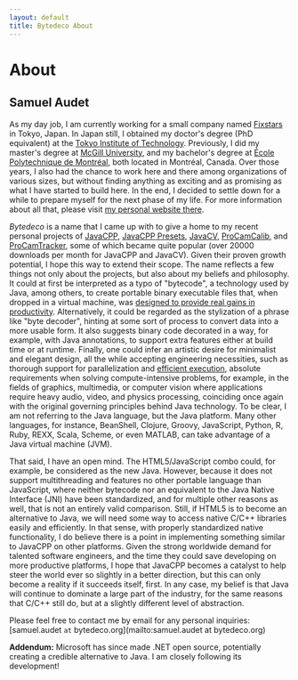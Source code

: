 ```yaml
---
layout: default
title: Bytedeco About
---
```


About
=====

Samuel Audet
------------

As my day job, I am currently working for a small company named [Fixstars](http://fixstars.com/) in Tokyo, Japan. In Japan still, I obtained my doctor's degree (PhD equivalent) at the [Tokyo Institute of Technology](http://www.titech.ac.jp/english/). Previously, I did my master's degree at [McGill University](http://www.mcgill.ca/), and my bachelor's degree at [École Polytechnique de Montréal](http://www.polymtl.ca/en/), both located in Montréal, Canada. Over those years, I also had the chance to work here and there among organizations of various sizes, but without finding anything as exciting and as promising as what I have started to build here. In the end, I decided to settle down for a while to prepare myself for the next phase of my life. For more information about all that, please visit [my personal website there](http://www.ok.ctrl.titech.ac.jp/~saudet/).

*Bytedeco* is a name that I came up with to give a home to my recent personal projects of [JavaCPP](https://github.com/bytedeco/javacpp), [JavaCPP Presets](https://github.com/bytedeco/javacpp-presets), [JavaCV](https://github.com/bytedeco/javacv), [ProCamCalib](https://github.com/bytedeco/procamcalib), and [ProCamTracker](https://github.com/bytedeco/procamtracker), some of which became quite popular (over 20000 downloads per month for JavaCPP and JavaCV). Given their proven growth potential, I hope this way to extend their scope. The name reflects a few things not only about the projects, but also about my beliefs and philosophy. It could at first be interpreted as a typo of "bytecode", a technology used by Java, among others, to create portable binary executable files that, when dropped in a virtual machine, was [designed to provide real gains in productivity](http://www.oracle.com/technetwork/java/langenv-140151.html). Alternatively, it could be regarded as the stylization of a phrase like "byte decoder", hinting at some sort of process to convert data into a more usable form. It also suggests binary code decorated in a way, for example, with Java annotations, to support extra features either at build time or at runtime. Finally, one could infer an artistic desire for minimalist and elegant design, all the while accepting engineering necessities, such as thorough support for parallelization and [efficient execution](http://benchmarksgame.alioth.debian.org/u64q/which-programs-are-fastest.php), absolute requirements when solving compute-intensive problems, for example, in the fields of graphics, multimedia, or computer vision where applications require heavy audio, video, and physics processing, coinciding once again with the original governing principles behind Java technology. To be clear, I am not referring to the Java language, but the Java platform. Many other languages, for instance, BeanShell, Clojure, Groovy, JavaScript, Python, R, Ruby, REXX, Scala, Scheme, or even MATLAB, can take advantage of a Java virtual machine (JVM).

That said, I have an open mind. The HTML5/JavaScript combo could, for example, be considered as the new Java. However, because it does not support multithreading and features no other portable language than JavaScript, where neither bytecode nor an equivalent to the Java Native Interface (JNI) have been standardized, and for multiple other reasons as well, that is not an entirely valid comparison. Still, if HTML5 is to become an alternative to Java, we will need some way to access native C/C++ libraries easily and efficiently. In that sense, with properly standardized native functionality, I do believe there is a point in implementing something similar to JavaCPP on other platforms. Given the strong worldwide demand for talented software engineers, and the time they could save developing on more productive platforms, I hope that JavaCPP becomes a catalyst to help steer the world ever so slightly in a better direction, but this can only become a reality if it succeeds itself, first. In any case, my belief is that Java will continue to dominate a large part of the industry, for the same reasons that C/C++ still do, but at a slightly different level of abstraction.

Please feel free to contact me by email for any personal inquiries: [samuel.audet `at` bytedeco.org](mailto:samuel.audet at bytedeco.org)

**Addendum:** Microsoft has since made .NET open source, potentially creating a credible alternative to Java. I am closely following its development!
